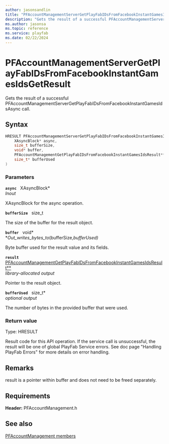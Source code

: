 ```yaml
---
author: jasonsandlin
title: "PFAccountManagementServerGetPlayFabIDsFromFacebookInstantGamesIdsGetResult"
description: "Gets the result of a successful PFAccountManagementServerGetPlayFabIDsFromFacebookInstantGamesIdsAsync call."
ms.author: jasonsa
ms.topic: reference
ms.service: playfab
ms.date: 02/22/2024
---
```


# PFAccountManagementServerGetPlayFabIDsFromFacebookInstantGamesIdsGetResult  

Gets the result of a successful PFAccountManagementServerGetPlayFabIDsFromFacebookInstantGamesIdsAsync call.  

## Syntax  
  
```cpp
HRESULT PFAccountManagementServerGetPlayFabIDsFromFacebookInstantGamesIdsGetResult(  
    XAsyncBlock* async,  
    size_t bufferSize,  
    void* buffer,  
    PFAccountManagementGetPlayFabIDsFromFacebookInstantGamesIdsResult** result,  
    size_t* bufferUsed  
)  
```  
  
### Parameters  
  
**`async`** &nbsp; XAsyncBlock*  
*_Inout_*  
  
XAsyncBlock for the async operation.  
  
**`bufferSize`** &nbsp; size_t  
  
The size of the buffer for the result object.  
  
**`buffer`** &nbsp; void*  
*_Out_writes_bytes_to_(bufferSize,*bufferUsed)*  
  
Byte buffer used for the result value and its fields.  
  
**`result`** &nbsp; [PFAccountManagementGetPlayFabIDsFromFacebookInstantGamesIdsResult**](../../pfaccountmanagementtypes/structs/pfaccountmanagementgetplayfabidsfromfacebookinstantgamesidsresult.md)  
*library-allocated output*  
  
Pointer to the result object.  
  
**`bufferUsed`** &nbsp; size_t*  
*optional output*  
  
The number of bytes in the provided buffer that were used.  
  
  
### Return value
Type: HRESULT
  
Result code for this API operation. If the service call is unsuccessful, the result will be one of global PlayFab Service errors. See doc page "Handling PlayFab Errors" for more details on error handling.
  
## Remarks  
  
result is a pointer within buffer and does not need to be freed separately.
  
## Requirements  
  
**Header:** PFAccountManagement.h
  
## See also  
[PFAccountManagement members](../pfaccountmanagement_members.md)  

  
  
